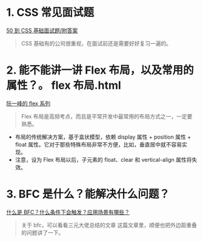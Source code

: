 # 1. CSS 常见面试题

[50 到 CSS 基础面试题/附答案](https://segmentfault.com/a/1190000013325778)

> CSS 基础有的公司很重视，在面试前还是需要好好复习一遍的。

# 2. 能不能讲一讲 Flex 布局，以及常用的属性？。 flex 布局.html

[阮一峰的 flex 系列](https://www.ruanyifeng.com/blog/2015/07/flex-grammar.html)

> Flex 布局是高频考点，而且是平常开发中最常用的布局方式之一，一定要熟悉。

- 布局的传统解决方案，基于盒状模型，依赖 display 属性 + position 属性 + float 属性。它对于那些特殊布局非常不方便，比如，垂直居中就不容易实现。
- 注意，设为 Flex 布局以后，子元素的 float、clear 和 vertical-align 属性将失效。

# 3. BFC 是什么？能解决什么问题？

[什么是 BFC？什么条件下会触发？应用场景有哪些？](http://47.98.159.95/my_blog/css/008.html?_sm_pdc=1&_sm_rid=r4RJr5tj1SFs3vnJ3J5tT6jDJsMTW6r50FTV0wP)

> 关于 bfc，可以看看三元大佬总结的文章
> 这篇文章里，顺便也把外边距重叠的问题讲了一下。
